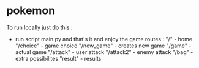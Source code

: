 # pokemon
To run locally just do this :
- run script main.py and that's it and enjoy the game
routes : 
"/" - home
"/choice" - game choice
"/new_game" - creates new game
"/game"  - actual game
"/attack" - user attack
"/attack2" - enemy attack
"/bag" - extra possibilites
"result" - results
